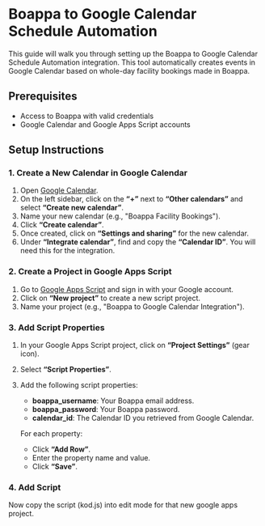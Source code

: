 # Boappa to Google Calendar Schedule Automation

This guide will walk you through setting up the Boappa to Google Calendar Schedule Automation integration. This tool automatically creates events in Google Calendar based on whole-day facility bookings made in Boappa.

## Prerequisites

- Access to Boappa with valid credentials
- Google Calendar and Google Apps Script accounts

## Setup Instructions

### 1. Create a New Calendar in Google Calendar

1. Open [Google Calendar](https://calendar.google.com).
2. On the left sidebar, click on the **“+”** next to **“Other calendars”** and select **“Create new calendar”**.
3. Name your new calendar (e.g., "Boappa Facility Bookings").
4. Click **“Create calendar”**.
5. Once created, click on **“Settings and sharing”** for the new calendar.
6. Under **“Integrate calendar”**, find and copy the **“Calendar ID”**. You will need this for the integration.

### 2. Create a Project in Google Apps Script

1. Go to [Google Apps Script](https://script.google.com) and sign in with your Google account.
2. Click on **“New project”** to create a new script project.
3. Name your project (e.g., "Boappa to Google Calendar Integration").

### 3. Add Script Properties

1. In your Google Apps Script project, click on **“Project Settings”** (gear icon).
2. Select **“Script Properties”**.
3. Add the following script properties:

    - **boappa_username**: Your Boappa email address.
    - **boappa_password**: Your Boappa password.
    - **calendar_id**: The Calendar ID you retrieved from Google Calendar.

   For each property:
   - Click **“Add Row”**.
   - Enter the property name and value.
   - Click **“Save”**.
  
### 4. Add Script
Now copy the script (kod.js) into edit mode for that new google apps project. 

